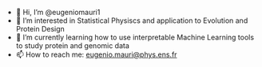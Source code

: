 - 👋 Hi, I’m @eugeniomauri1
- 👀 I’m interested in Statistical Physiscs and application to Evolution and Protein Design
- 🌱 I’m currently learning how to use interpretable Machine Learning tools to study protein and genomic data
- 📫 How to reach me: eugenio.mauri@phys.ens.fr

<!---
eugeniomauri1/eugeniomauri1 is a ✨ special ✨ repository because its `README.md` (this file) appears on your GitHub profile.
You can click the Preview link to take a look at your changes.
--->
